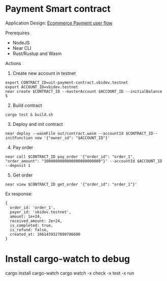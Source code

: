 # Payment Smart contract

Application Design: [Ecommerce Payment user flow](https://drive.google.com/file/d/1ilBGG7hfkx7r6KzQy_6cEiHJqQlcSf6w/view?usp=sharing)

Prerequires
- NodeJS
- Near CLI
- Rust/Rustup and Wasm

Actions

1. Create new account in testnet
```
export CONTRACT_ID=uit-payment-contract.vbidev.testnet
export ACCOUNT_ID=vbidev.testnet
near create $CONTRACT_ID --masterAccount $ACCOUNT_ID --initialBalance 5
```

2. Build contract
```
cargo test & build.sh
```

3. Deploy and init contract
```
near deploy --wasmFile out/contract.wasm --accountId $CONTRACT_ID--initFunction new '{"owner_id": "$ACCOUNT_ID"}'
```

4. Pay order
```
near call $CONTRACT_ID pay_order '{"order_id": "order_1", "order_amount": "1000000000000000000000000"}' --accountId $ACCOUNT_ID --deposit 1
```

5. Get order

```
near view $CONTRACT_ID get_order '{"order_id": "order_1"}'
```

Ex response:
```
{
  order_id: 'order_1',
  payer_id: 'vbidev.testnet',
  amount: 1e+24,
  received_amount: 2e+24,
  is_completed: true,
  is_refund: false,
  created_at: 1661439327890786600
}
```


# Install cargo-watch to debug
cargo install cargo-watch
cargo watch -x check -x test -x run